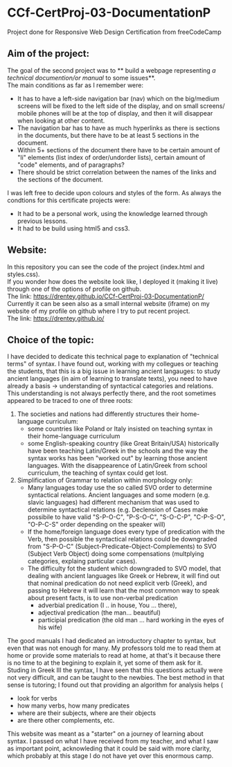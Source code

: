 # CCf-CertProj-03-DocumentationP
Project done for Responsive Web Design Certification from freeCodeCamp

## Aim of the project:
The goal of the second project was to ** build a webpage representing _a technical documention/or manual_ to some issues**.  
The main conditions as far as I remember were:
- It has to have a left-side navigation bar (nav) which on the big/medium screens will be fixed to the left side of the display, and on small screens/ mobile phones will be at the top of display, and then it will disappear when looking at other content. 
- The navigation bar has to have as much hyperlinks as there is sections in the documents, but there have to be at least 5 sections in the document.
- Within 5+ sections of the document there have to be certain amount of "li" elements (list index of order/undorder lists), certain amount of "code" elements, and of paragraphs?
- There should be strict correlation between the names of the links and the sections of the document.

I was left free to decide upon colours and styles of the form.
As always the condtions for this certificate projects were:
- It had to be a personal work, using the knowledge learned through previous lessons. 
- It had to be build using html5 and css3.

 ## Website:
In this repository you can see the code of the project (index.html and styles.css).  
If you wonder how does the website look like, I deployed it  (making it live) through one of the options of profile on github.  
The link: https://drentey.github.io/CCf-CertProj-03-DocumentationP/  
Currently it can be seen also as a small internal website (iframe) on my website of my profile on github where I try to put recent project.  
The link: https://drentey.github.io/
  
## Choice of the topic:
I have decided to dedicate this technical page to explanation of "technical terms" of syntax. I have found out, working with my collegues or teaching the students, that this is a big issue in learning ancient langauges: to study ancient languages (in aim of learning to translate texts), you need to have already a basis -> understanding of syntactical categories and relations.  
This understanding is not always perfectly there, and the root sometimes appeared to be traced to one of three roots:
1. The societies and nations had differently structures their home-language curriculum:
   - some countries like Poland or Italy insisted on teaching syntax in their home-language curriculum
   - some English-speaking country (like Great Britain/USA) historically have been teaching Latin/Greek in the schools and the way the syntax works has been "worked out" by learning those ancient languages. With the disappearence of Latin/Greek from school curriculum, the teaching of syntax could get lost. 
2. Simplification of Grammar to relation within morphology only:
   - Many languages today use the so called SVO order to determine syntactical relations. Ancient languages and some modern (e.g. slavic languages) had different mechanism that was used to determine syntactical relations (e.g. Declension of Cases make possibile to have valid "S-P-O-C", "P-S-O-C", "S-O-C-P", "C-P-S-O", "O-P-C-S" order depending on the speaker will)
   - If the home/foreign language does every type of predication with the Verb, then possible the syntactical relations could be downgraded from "S-P-O-C" (Subject-Predicate-Object-Complements) to SVO (Subject Verb Object) doing some compensations (multplying categories, explaing particular cases).
   - The difficulty fot the student which downgraded to SVO model, that dealing with ancient languages like Greek or Hebrew, it will find out that nominal predication do not need explicit verb (Greek), and passing to Hebrew it will learn that the most common way to speak about present facts, is to use non-verbal predication
     - adverbial predication (I .. in house, You ... there),
     - adjectival predication (the man... beautiful)
     - participial predication (the old man ... hard working in the eyes of his wife)
 
The good manuals I had dedicated an introductory chapter to syntax, but even that was not enough for many. My professors told me to read them at home or provide some materials to read at home, at that's it because there is no time to at the begining to explain it, yet some of them ask for it. 
Studing in Greek III the syntax, I have seen that this questions actually were not very difficult, and can be taught to the newbies. The best method in that sense is tutoring; I found out that providing an algorithm for analysis helps (
 - look for verbs 
 - how many verbs, how many predicates
 - where are their subjects, where are their objects
 - are there other complements, etc.

This website was meant as a "starter" on a journey of learning about syntax. I passed on what I have received from my teacher, and what I saw as important point, acknowleding that it could be said with more clarity, which probably at this stage I do not have yet over this enormous camp.  
